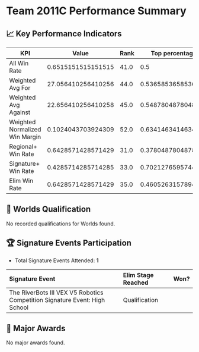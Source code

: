 # Team 2011C Performance Summary

## 📈 Key Performance Indicators
| KPI | Value | Rank | Top percentage |
| --- | ----- | ---- | ----- |
| All Win Rate | 0.6515151515151515 | 41.0 | 0.5 |
| Weighted Avg For | 27.056410256410256 | 44.0 | 0.5365853658536586 |
| Weighted Avg Against | 22.656410256410258 | 45.0 | 0.5487804878048781 |
| Weighted Normalized Win Margin | 0.1024043703924309 | 52.0 | 0.6341463414634146 |
| Regional+ Win Rate | 0.6428571428571429 | 31.0 | 0.3780487804878049 |
| Signature+ Win Rate | 0.4285714285714285 | 33.0 | 0.7021276595744681 |
| Elim Win Rate | 0.6428571428571429 | 35.0 | 0.4605263157894737 |


## 🎯 Worlds Qualification
No recorded qualifications for Worlds found.

## 🏆 Signature Events Participation
- Total Signature Events Attended: **1**

| Signature Event | Elim Stage Reached | Won? |
|:----------------|:-------------------|:----|
| The RiverBots III VEX V5 Robotics Competition Signature Event: High School | Qualification |  |


## 🥇 Major Awards
No major awards found.
